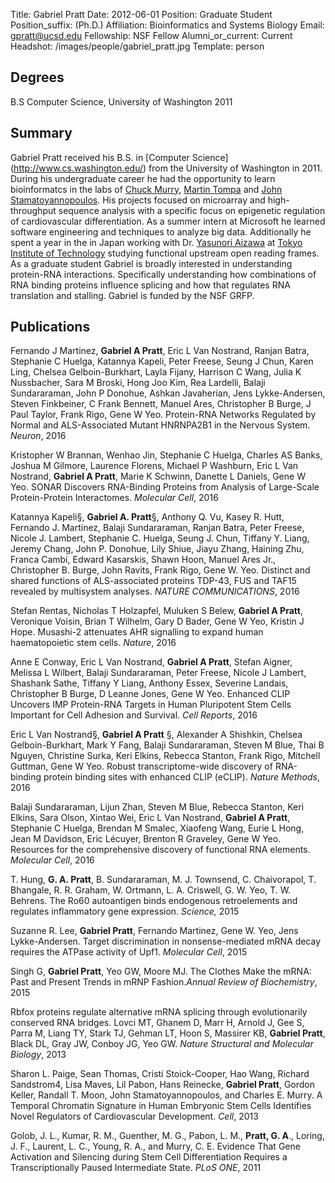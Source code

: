 Title: Gabriel Pratt
Date: 2012-06-01
Position: Graduate Student
Position_suffix: (Ph.D.)
Affiliation: Bioinformatics and Systems Biology
Email: gpratt@ucsd.edu
Fellowship: NSF Fellow
Alumni_or_current: Current
Headshot: /images/people/gabriel_pratt.jpg
Template: person
<!-- Status: draft -->

## Degrees

B.S Computer Science, University of Washington 2011<br>

## Summary

Gabriel Pratt received his B.S. in [Computer Science] (http://www.cs.washington.edu/) from the University of Washington in 2011.  During his undergraduate career he had the opportunity to learn bioinformatcs in the labs of [Chuck Murry](http://www.pathology.washington.edu/research/labs/murry/), [Martin Tompa](http://www.cs.washington.edu/people/faculty/tompa/) and [John Stamatoyannopoulos](http://www.gs.washington.edu/faculty/stamj.htm).  His projects focused on microarray and high-throughput sequence analysis with a specific focus on epigenetic regulation of cardiovascular differentiation.  As a summer intern at Microsoft he learned software engineering and techniques to analyze big data.  Additionally he spent a year in the in Japan working with Dr. [Yasunori Aizawa](http://www.bio.titech.ac.jp/english/information/en_grad/ls/ls-05_e-aizawa.html) at [Tokyo Institute of Technology](http://www.titech.ac.jp/english/) studying functional upstream open reading frames.  As a graduate student Gabriel is broadly interested in understanding protein-RNA interactions.  Specifically understanding how combinations of RNA binding proteins influence splicing and how that regulates RNA translation and stalling. Gabriel is funded by the NSF GRFP.

## Publications

Fernando J Martinez, **Gabriel A Pratt**, Eric L Van Nostrand, Ranjan Batra, Stephanie C Huelga, Katannya Kapeli, Peter Freese, Seung J Chun, Karen Ling, Chelsea Gelboin-Burkhart, Layla Fijany, Harrison C Wang, Julia K Nussbacher, Sara M Broski, Hong Joo Kim, Rea Lardelli, Balaji Sundararaman, John P Donohue, Ashkan Javaherian, Jens Lykke-Andersen, Steven Finkbeiner, C Frank Bennett, Manuel Ares, Christopher B Burge, J Paul Taylor, Frank Rigo, Gene W Yeo. Protein-RNA Networks Regulated by Normal and ALS-Associated Mutant HNRNPA2B1 in the Nervous System. *Neuron*, 2016

Kristopher W Brannan, Wenhao Jin, Stephanie C Huelga, Charles AS Banks, Joshua M Gilmore, Laurence Florens, Michael P Washburn, Eric L Van Nostrand, **Gabriel A Pratt**, Marie K Schwinn, Danette L Daniels, Gene W Yeo. SONAR Discovers RNA-Binding Proteins from Analysis of Large-Scale Protein-Protein Interactomes. *Molecular Cell*, 2016

Katannya Kapeli§, **Gabriel A. Pratt**§, Anthony Q. Vu, Kasey R. Hutt, Fernando J. Martinez, Balaji Sundararaman, Ranjan Batra, Peter Freese, Nicole J. Lambert, Stephanie C. Huelga, Seung J. Chun, Tiffany Y. Liang, Jeremy Chang, John P. Donohue, Lily Shiue, Jiayu Zhang, Haining Zhu, Franca Cambi, Edward Kasarskis, Shawn Hoon, Manuel Ares Jr., Christopher B. Burge, John Ravits, Frank Rigo, Gene W. Yeo. Distinct and shared functions of ALS-associated proteins TDP-43, FUS and TAF15 revealed by multisystem analyses. *NATURE COMMUNICATIONS*, 2016

Stefan Rentas, Nicholas T Holzapfel, Muluken S Belew, **Gabriel A Pratt**, Veronique Voisin, Brian T Wilhelm, Gary D Bader, Gene W Yeo, Kristin J Hope. Musashi-2 attenuates AHR signalling to expand human haematopoietic stem cells. *Nature*, 2016

Anne E Conway, Eric L Van Nostrand, **Gabriel A Pratt**, Stefan Aigner, Melissa L Wilbert, Balaji Sundararaman, Peter Freese, Nicole J Lambert, Shashank Sathe, Tiffany Y Liang, Anthony Essex, Severine Landais, Christopher B Burge, D Leanne Jones, Gene W Yeo. Enhanced CLIP Uncovers IMP Protein-RNA Targets in Human Pluripotent Stem Cells Important for Cell Adhesion and Survival. *Cell Reports*, 2016

Eric L Van Nostrand§, **Gabriel A Pratt** §, Alexander A Shishkin, Chelsea Gelboin-Burkhart, Mark Y Fang, Balaji Sundararaman, Steven M Blue, Thai B Nguyen, Christine Surka, Keri Elkins, Rebecca Stanton, Frank Rigo, Mitchell Guttman, Gene W Yeo. Robust transcriptome-wide discovery of RNA-binding protein binding sites with enhanced CLIP (eCLIP). *Nature Methods*, 2016

Balaji Sundararaman, Lijun Zhan, Steven M Blue, Rebecca Stanton, Keri Elkins, Sara Olson, Xintao Wei, Eric L Van Nostrand, **Gabriel A Pratt**, Stephanie C Huelga, Brendan M Smalec, Xiaofeng Wang, Eurie L Hong, Jean M Davidson, Eric Lécuyer, Brenton R Graveley, Gene W Yeo. Resources for the comprehensive discovery of functional RNA elements. *Molecular Cell*, 2016

T. Hung, **G. A. Pratt**, B. Sundararaman, M. J. Townsend, C. Chaivorapol, T. Bhangale, R. R. Graham, W. Ortmann, L. A. Criswell, G. W. Yeo, T. W. Behrens. The Ro60 autoantigen binds endogenous retroelements and regulates inflammatory gene expression. *Science,* 2015

Suzanne R. Lee, **Gabriel Pratt**, Fernando Martinez, Gene W. Yeo, Jens Lykke-Andersen. Target discrimination in nonsense-mediated mRNA decay requires the ATPase activity of Upf1. *Molecular Cell*, 2015

Singh G, **Gabriel Pratt**, Yeo GW, Moore MJ. The Clothes Make the mRNA: Past and Present Trends in mRNP Fashion.*Annual Review of Biochemistry*, 2015

Rbfox proteins regulate alternative mRNA splicing through evolutionarily conserved RNA bridges. Lovci MT, Ghanem D, Marr H, Arnold J, Gee S, Parra M, Liang TY, Stark TJ, Gehman LT, Hoon S, Massirer KB, **Gabriel Pratt**, Black DL, Gray JW, Conboy JG, Yeo GW. *Nature Structural and Molecular Biology*, 2013

Sharon L. Paige, Sean Thomas, Cristi Stoick-Cooper, Hao Wang, Richard Sandstrom4, Lisa Maves, Lil Pabon, Hans Reinecke, **Gabriel Pratt**, Gordon Keller, Randall T. Moon, John Stamatoyannopoulos, and Charles E. Murry. A Temporal Chromatin Signature in Human Embryonic Stem Cells Identifies Novel Regulators
of Cardiovascular Development. *Cell*, 2013

Golob, J. L., Kumar, R. M., Guenther, M. G., Pabon, L. M., **Pratt, G. A**., Loring, J. F., Laurent, L. C., Young, R. A., and Murry, C. E. Evidence That Gene Activation and Silencing during Stem Cell Differentiation Requires a Transcriptionally Paused Intermediate State. *PLoS ONE*, 2011
